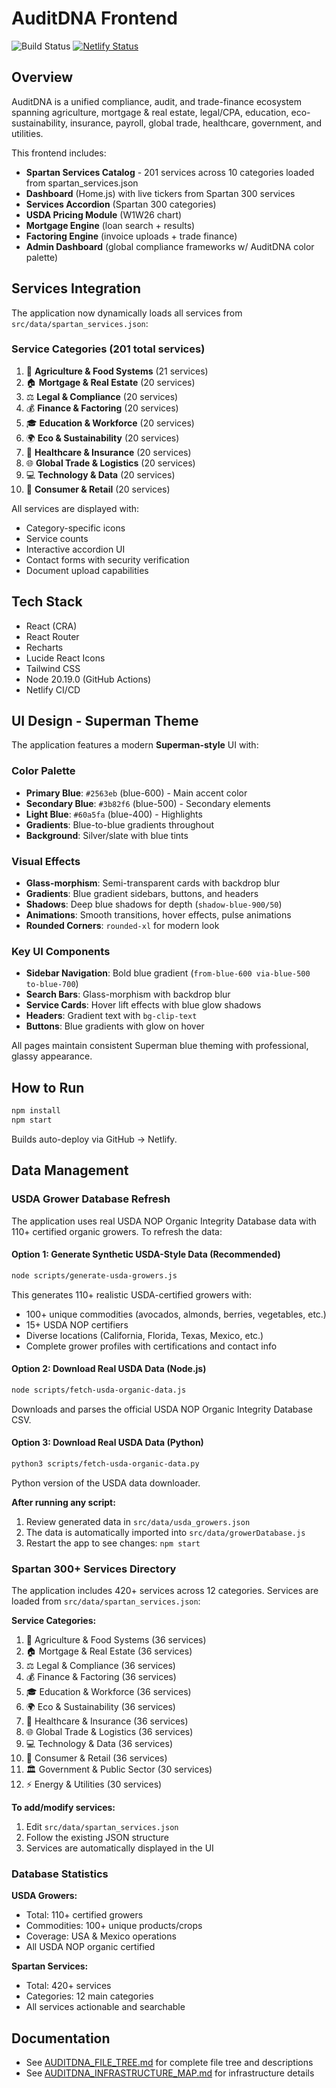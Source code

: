 # AuditDNA Frontend

![Build Status](https://github.com/YOUR_GITHUB_USERNAME/YOUR_REPO_NAME/actions/workflows/ci.yml/badge.svg)
[![Netlify Status](https://api.netlify.com/api/v1/badges/YOUR_NETLIFY_SITE_ID/deploy-status)](https://app.netlify.com/sites/YOUR_NETLIFY_SITE_NAME/deploys)

## Overview
AuditDNA is a unified compliance, audit, and trade-finance ecosystem spanning agriculture, mortgage & real estate, legal/CPA, education, eco-sustainability, insurance, payroll, global trade, healthcare, government, and utilities.

This frontend includes:
- **Spartan Services Catalog** - 201 services across 10 categories loaded from spartan_services.json
- **Dashboard** (Home.js) with live tickers from Spartan 300 services
- **Services Accordion** (Spartan 300 categories)
- **USDA Pricing Module** (W1W26 chart)
- **Mortgage Engine** (loan search + results)
- **Factoring Engine** (invoice uploads + trade finance)
- **Admin Dashboard** (global compliance frameworks w/ AuditDNA color palette)

## Services Integration
The application now dynamically loads all services from `src/data/spartan_services.json`:

### Service Categories (201 total services)
1. 🌾 **Agriculture & Food Systems** (21 services)
2. 🏠 **Mortgage & Real Estate** (20 services)
3. ⚖️ **Legal & Compliance** (20 services)
4. 💰 **Finance & Factoring** (20 services)
5. 🎓 **Education & Workforce** (20 services)
6. 🌍 **Eco & Sustainability** (20 services)
7. 🏥 **Healthcare & Insurance** (20 services)
8. 🌐 **Global Trade & Logistics** (20 services)
9. 💻 **Technology & Data** (20 services)
10. 🛒 **Consumer & Retail** (20 services)

All services are displayed with:
- Category-specific icons
- Service counts
- Interactive accordion UI
- Contact forms with security verification
- Document upload capabilities

## Tech Stack
- React (CRA)
- React Router
- Recharts
- Lucide React Icons
- Tailwind CSS
- Node 20.19.0 (GitHub Actions)
- Netlify CI/CD

## UI Design - Superman Theme

The application features a modern **Superman-style** UI with:

### Color Palette
- **Primary Blue**: `#2563eb` (blue-600) - Main accent color
- **Secondary Blue**: `#3b82f6` (blue-500) - Secondary elements  
- **Light Blue**: `#60a5fa` (blue-400) - Highlights
- **Gradients**: Blue-to-blue gradients throughout
- **Background**: Silver/slate with blue tints

### Visual Effects
- **Glass-morphism**: Semi-transparent cards with backdrop blur
- **Gradients**: Blue gradient sidebars, buttons, and headers
- **Shadows**: Deep blue shadows for depth (`shadow-blue-900/50`)
- **Animations**: Smooth transitions, hover effects, pulse animations
- **Rounded Corners**: `rounded-xl` for modern look

### Key UI Components
- **Sidebar Navigation**: Bold blue gradient (`from-blue-600 via-blue-500 to-blue-700`)
- **Search Bars**: Glass-morphism with backdrop blur
- **Service Cards**: Hover lift effects with blue glow shadows
- **Headers**: Gradient text with `bg-clip-text`
- **Buttons**: Blue gradients with glow on hover

All pages maintain consistent Superman blue theming with professional, glassy appearance.

## How to Run
```bash
npm install
npm start
```

Builds auto-deploy via GitHub → Netlify.

## Data Management

### USDA Grower Database Refresh

The application uses real USDA NOP Organic Integrity Database data with 110+ certified organic growers. To refresh the data:

#### Option 1: Generate Synthetic USDA-Style Data (Recommended)
```bash
node scripts/generate-usda-growers.js
```

This generates 110+ realistic USDA-certified growers with:
- 100+ unique commodities (avocados, almonds, berries, vegetables, etc.)
- 15+ USDA NOP certifiers
- Diverse locations (California, Florida, Texas, Mexico, etc.)
- Complete grower profiles with certifications and contact info

#### Option 2: Download Real USDA Data (Node.js)
```bash
node scripts/fetch-usda-organic-data.js
```

Downloads and parses the official USDA NOP Organic Integrity Database CSV.

#### Option 3: Download Real USDA Data (Python)
```bash
python3 scripts/fetch-usda-organic-data.py
```

Python version of the USDA data downloader.

**After running any script:**
1. Review generated data in `src/data/usda_growers.json`
2. The data is automatically imported into `src/data/growerDatabase.js`
3. Restart the app to see changes: `npm start`

### Spartan 300+ Services Directory

The application includes 420+ services across 12 categories. Services are loaded from `src/data/spartan_services.json`:

**Service Categories:**
1. 🌾 Agriculture & Food Systems (36 services)
2. 🏠 Mortgage & Real Estate (36 services)
3. ⚖️ Legal & Compliance (36 services)
4. 💰 Finance & Factoring (36 services)
5. 🎓 Education & Workforce (36 services)
6. 🌍 Eco & Sustainability (36 services)
7. 🏥 Healthcare & Insurance (36 services)
8. 🌐 Global Trade & Logistics (36 services)
9. 💻 Technology & Data (36 services)
10. 🛒 Consumer & Retail (36 services)
11. 🏛️ Government & Public Sector (30 services)
12. ⚡ Energy & Utilities (30 services)

**To add/modify services:**
1. Edit `src/data/spartan_services.json`
2. Follow the existing JSON structure
3. Services are automatically displayed in the UI

### Database Statistics

**USDA Growers:**
- Total: 110+ certified growers
- Commodities: 100+ unique products/crops
- Coverage: USA & Mexico operations
- All USDA NOP organic certified

**Spartan Services:**
- Total: 420+ services
- Categories: 12 main categories
- All services actionable and searchable

## Documentation
- See [AUDITDNA_FILE_TREE.md](./AUDITDNA_FILE_TREE.md) for complete file tree and descriptions
- See [AUDITDNA_INFRASTRUCTURE_MAP.md](./AUDITDNA_INFRASTRUCTURE_MAP.md) for infrastructure details
